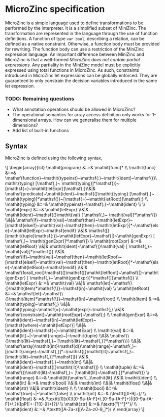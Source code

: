 # MicroZinc specification

MicroZinc is a simple language used to define transformations to be performed
by the interpreter. It is a simplified subset of MiniZinc. The transformation
are represented in the language through the use of function definitions. A
function of type `var bool`, describing a relation, can be defined as a
native constraint. Otherwise, a function body must be provided for
rewriting. The function body can use a restriction of the MiniZinc expression
language. An important difference between MiniZinc and MicroZinc is that a
well-formed *MicroZinc does not contain partial expressions*. Any partiality in
the MiniZinc model must be explicitly expressed using total functions in
MicroZinc. As such, constraints introduced in MicroZinc let expressions can
be globally enforced. They are guaranteed to only constrain the decision
variables introduced in the same let expression.

### TODO: Remaining questions

- What annotation operations should be allowed in MicroZinc?
- The operational semantics for array access definition only works for 1-dimensional arrays. How can we generalise them for multiple dimensions?
- Add list of built-in functions

## Syntax

MicroZinc is defined using the following syntax,

\\[
\begin{array}{lcl}
	\mathit{program} &::=&
		\mathit{func}\* \\\\
	\mathit{func} &::=&
		\mathsf{function}~\mathit{typeinst}~\mathsf{:}~\mathit{ident}~\mathsf{(}\mathit{typing} [\mathsf{,}~ \mathit{typing}]\*\mathsf{)}~[\mathsf{=}~\mathit{letExpr}]\mathsf{;}\\\\&|&
		\mathsf{predicate}~\mathit{ident}~\mathsf{(}\mathit{typing} [\mathsf{,}~ \mathit{typing}]\*\mathsf{)}~[\mathsf{=}~\mathit{letRoot}]\mathsf{;} \\\\
	\mathit{typing} &::=&
		\mathit{typeinst}~\mathsf{:}~\mathit{ident} \\\\
	\\\\
	\mathit{expr} &::=&
		\mathit{letExpr} \\\\&|&
		\mathit{ident}~\mathsf{(}\mathit{val} [ \mathsf{,}~ \mathit{val}]\*\mathsf{)} \\\\&|&
		\mathsf{if}~\mathit{val}~\mathsf{then}~\mathit{letExpr}~[\mathsf{elseif}~\mathit{val}~\mathsf{then}~\mathit{letExpr}]\*~\mathsf{else}~\mathit{letExpr}~\mathsf{endif} \\\\&|&
		\mathsf{[}[\mathit{tuple}\mathsf{:}]~\mathit{letExpr}~\mathsf{|}~\mathit{genExpr} [ \mathsf{,}~ \mathit{genExpr}]\*\mathsf{]} \\\\
	\mathit{rootExpr} &::=&
		\mathit{letRoot} \\\\&|&
		\mathit{ident}~\mathsf{(}\mathit{val} [ \mathsf{,}~ \mathit{val}]\*\mathsf{)} \\\\&|&
		\mathsf{if}~\mathit{val}~\mathsf{then}~\mathit{letRoot}~[\mathsf{elseif}~\mathit{val}~\mathsf{then}~\mathit{letRoot}]\*~\mathsf{else}~\mathit{letRoot}~\mathsf{endif} \\\\&|&
		\mathsf{forall_root}\mathsf{(}\mathsf{[}\mathit{letRoot}~\mathsf{|}~\mathit{genExpr} [ \mathsf{,}~ \mathit{genExpr}]\*\mathsf{]}\mathsf{)} \\\\
	\mathit{letExpr} &::=&
		\mathit{val} \\\\&|&
		\mathsf{let}~\mathsf{\\\{}\mathit{item}\*\mathsf{\\\}}~\mathsf{in}~\mathit{val} \\\\
	\mathit{letRoot} &::=&
		\mathsf{let}~\mathsf{\\\{}\mathit{item}\*\mathsf{\\\}}~\mathsf{in}~\mathsf{root} \\\\
	\mathit{item} &::=&
		\mathit{typing}~\mathsf{;} \\\\&|&
		\mathit{typing}~\mathsf{=}~\mathit{expr}~\mathsf{;} \\\\&|&
		\mathsf{constraint}~\mathit{rootExpr}~\mathsf{;} \\\\
	\mathit{genExpr} &::=&
		\mathit{ident}~\mathsf{in}~\mathit{letExpr}~[\mathsf{where}~\mathit{letExpr}] \\\\&|&
		\mathit{ident}~\mathsf{=}~\mathit{letExpr} \\\\
	\mathit{val} &::=&
		\mathit{lit}~|~\mathit{range}~|~\mathit{tuple} \\\\&|&
		\mathsf{\\{}\mathit{lit}~\mathsf{,}~ [\mathit{lit}~\mathsf{,}]\*\mathsf{\\}} \\\\&|&
		\mathsf{array}\mathit{int}\mathsf{d(}\mathit{range}~\mathsf{,}~[\mathit{range}~\mathsf{,}]\*~\mathsf{[}\mathit{lit}~\mathsf{,}~ [\mathit{lit}~\mathsf{,}]\*\mathsf{])} \\\\&|&
		\mathit{ident}~\mathsf{.}~\mathit{int} \\\\&|&
		\mathit{ident}~\mathsf{[}\mathit{lit}\mathsf{]} \\\\
	\mathit{tuple} &::=& 
		\mathsf{(}\mathit{lit}~\mathsf{,}~ [\mathit{lit}~\mathsf{,}]\*\mathsf{)} \\\\
	\mathit{range} &::=&
		\mathit{lit}\mathsf{..}\mathit{lit} \\\\&|&
		\mathit{ident} \\\\
	\mathit{lit} &::=&
		\mathit{bool} \\\\&|&
		\mathit{int} \\\\&|&
		\mathit{float} \\\\&|&
		\mathit{str} \\\\&|&
		\mathit{ident} \\\\
	\\\\
	\mathit{bool} &::=&
		\mathsf{true}~|~\mathsf{false} \\\\
	\mathit{int} &::=&
		/\texttt{[0-9]+}/ \\\\
	\mathit{float} &::=&
		/\texttt{0[xX]\([0-9a-fA-F]\*\\.[0-9a-fA-F]+\)|\([0-9a-fA-F]+\\.?\)\([pP][+-]?[0-9]+\)?}/ \\\\
	\mathit{str} &::=&
		/\texttt{"[\^\"]\*"}/ \\\\
	\mathit{ident} &::=&
		/\texttt{[A-Za-z][A-Za-z0-9_]*}/ \\\\
\end{array}
\\]

